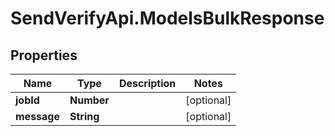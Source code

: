 # SendVerifyApi.ModelsBulkResponse

## Properties
Name | Type | Description | Notes
------------ | ------------- | ------------- | -------------
**jobId** | **Number** |  | [optional] 
**message** | **String** |  | [optional] 


